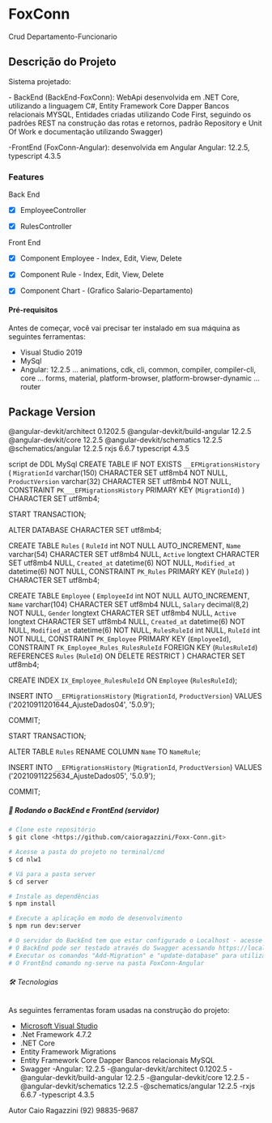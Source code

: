 # FoxConn
Crud Departamento-Funcionario

## Descrição do Projeto
<p align="left">
	Sistema projetado:
	<p>- BackEnd (BackEnd-FoxConn): WebApi desenvolvida em .NET Core, utilizando a linguagem C#, Entity Framework Core Dapper Bancos relacionais MYSQL, Entidades criadas utilizando Code First, seguindo os padrões REST na construção das rotas e retornos, padrão Repository e Unit Of Work e documentação utilizando Swagger)</p>
	<p>-FrontEnd (FoxConn-Angular): desenvolvida em Angular Angular: 12.2.5, typescript 4.3.5</p>
	
### Features
Back End
- [x] EmployeeController
- [x] RulesController


Front End
- [x] Component Employee - Index, Edit, View, Delete
- [x] Component Rule - Index, Edit, View, Delete
- [x] Component Chart - (Grafico Salario-Departamento)


#### Pré-requisitos

Antes de começar, você vai precisar ter instalado em sua máquina as seguintes ferramentas:
- Visual Studio 2019
- MySql 
- Angular: 12.2.5
... animations, cdk, cli, common, compiler, compiler-cli, core
... forms, material, platform-browser, platform-browser-dynamic
... router

Package                         Version
---------------------------------------------------------
@angular-devkit/architect       0.1202.5
@angular-devkit/build-angular   12.2.5
@angular-devkit/core            12.2.5
@angular-devkit/schematics      12.2.5
@schematics/angular             12.2.5
rxjs                            6.6.7
typescript                      4.3.5

script de DDL MySql
CREATE TABLE IF NOT EXISTS `__EFMigrationsHistory` (
    `MigrationId` varchar(150) CHARACTER SET utf8mb4 NOT NULL,
    `ProductVersion` varchar(32) CHARACTER SET utf8mb4 NOT NULL,
    CONSTRAINT `PK___EFMigrationsHistory` PRIMARY KEY (`MigrationId`)
) CHARACTER SET utf8mb4;

START TRANSACTION;

ALTER DATABASE CHARACTER SET utf8mb4;

CREATE TABLE `Rules` (
    `RuleId` int NOT NULL AUTO_INCREMENT,
    `Name` varchar(54) CHARACTER SET utf8mb4 NULL,
    `Active` longtext CHARACTER SET utf8mb4 NULL,
    `Created_at` datetime(6) NOT NULL,
    `Modified_at` datetime(6) NOT NULL,
    CONSTRAINT `PK_Rules` PRIMARY KEY (`RuleId`)
) CHARACTER SET utf8mb4;

CREATE TABLE `Employee` (
    `EmployeeId` int NOT NULL AUTO_INCREMENT,
    `Name` varchar(104) CHARACTER SET utf8mb4 NULL,
    `Salary` decimal(8,2) NOT NULL,
    `Gender` longtext CHARACTER SET utf8mb4 NULL,
    `Active` longtext CHARACTER SET utf8mb4 NULL,
    `Created_at` datetime(6) NOT NULL,
    `Modified_at` datetime(6) NOT NULL,
    `RulesRuleId` int NULL,
    `RuleId` int NOT NULL,
    CONSTRAINT `PK_Employee` PRIMARY KEY (`EmployeeId`),
    CONSTRAINT `FK_Employee_Rules_RulesRuleId` FOREIGN KEY (`RulesRuleId`) REFERENCES `Rules` (`RuleId`) ON DELETE RESTRICT
) CHARACTER SET utf8mb4;

CREATE INDEX `IX_Employee_RulesRuleId` ON `Employee` (`RulesRuleId`);

INSERT INTO `__EFMigrationsHistory` (`MigrationId`, `ProductVersion`)
VALUES ('20210911201644_AjusteDados04', '5.0.9');

COMMIT;

START TRANSACTION;

ALTER TABLE `Rules` RENAME COLUMN `Name` TO `NameRule`;

INSERT INTO `__EFMigrationsHistory` (`MigrationId`, `ProductVersion`)
VALUES ('20210911225634_AjusteDados05', '5.0.9');

COMMIT;

##### 🎲 Rodando o BackEnd e FrontEnd (servidor)

```bash
# Clone este repositório
$ git clone <https://github.com/caioragazzini/Foxx-Conn.git>

# Acesse a pasta do projeto no terminal/cmd
$ cd nlw1

# Vá para a pasta server
$ cd server

# Instale as dependências
$ npm install

# Execute a aplicação em modo de desenvolvimento
$ npm run dev:server

# O servidor do BackEnd tem que estar configurado o Localhost - acesse <https://localhost:44316/>
# O BackEnd pode ser testado através do Swagger acessando https://localhost:44316/swagger/index.html
# Executar os comandos "Add-Migration" e "update-database" para utilizar os recurso Migrations do Entity Framework
# O FrontEnd comando ng-serve na pasta FoxConn-Angular
```

###### 🛠 Tecnologias

As seguintes ferramentas foram usadas na construção do projeto:

- [Microsoft Visual Studio](https://expo.io/)
- .Net Framework 4.7.2
- .NET Core
- Entity Framework Migrations
- Entity Framework Core Dapper Bancos relacionais MySQL 
- Swagger
-Angular: 12.2.5
-@angular-devkit/architect       0.1202.5
-@angular-devkit/build-angular   12.2.5
-@angular-devkit/core            12.2.5
-@angular-devkit/schematics      12.2.5
-@schematics/angular             12.2.5
-rxjs                            6.6.7
-typescript                      4.3.5


Autor
Caio Ragazzini
(92) 98835-9687


